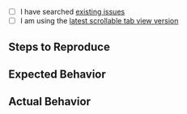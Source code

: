 <!--
  Thanks for reporting a issue!

  In order to be able to help out I need you to provide a
  reproduction repository. That means you !!! should !!! provide a reachable repository which reproduces the issue you're experiencing.

  This will greatly improve the chance for you to get the bug fixed and me to be able to find it.
-->

- [ ] I have searched [existing issues](https://github.com/Phuocpr1998/react-native-scrollable-tab-view/issues)
- [ ] I am using the [latest scrollable tab view version](https://www.npmjs.com/package/scrollable-tab-view)

<!--
  Describe your issue in detail.
-->

## Steps to Reproduce
<!--
  Required. Let us know how to reproduce the issue. Include a code sample or issue will be closed.
-->

## Expected Behavior
<!--
  Write what you thought would happen.
-->

## Actual Behavior
<!--
  Write what happened. Include screenshots if needed.
-->

